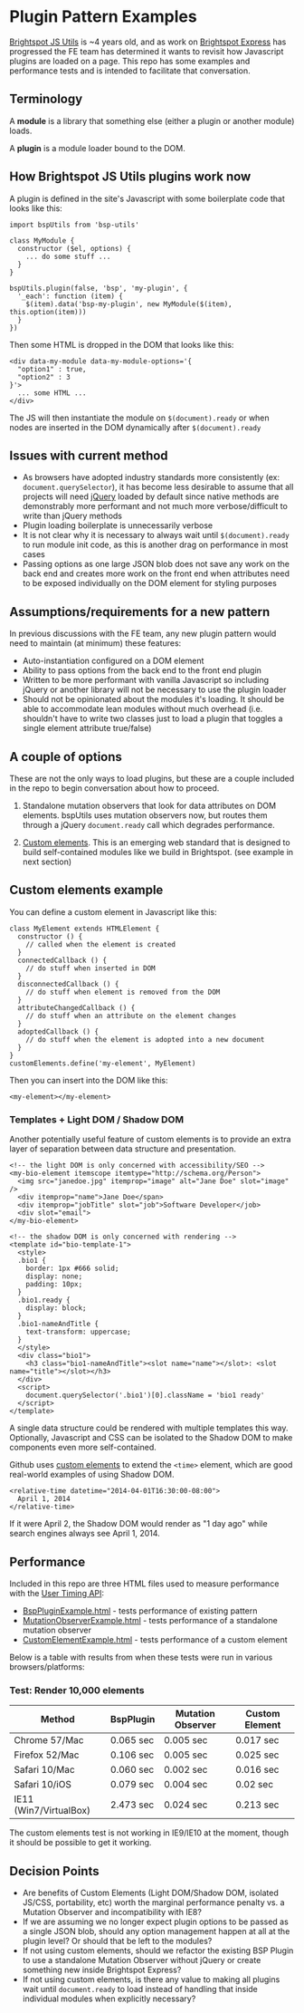 Plugin Pattern Examples
=======================

[Brightspot JS Utils](https://github.com/perfectsense/brightspot-js-utils) is ~4 years old, and as work on [Brightspot Express](https://github.com/perfectsense/brightspot-express) has progressed the FE team has determined it wants to revisit how Javascript plugins are loaded on a page. This repo has some examples and performance tests and is intended to facilitate that conversation.

## Terminology

A **module** is a library that something else (either a plugin or another module) loads.

A **plugin** is a module loader bound to the DOM.

## How Brightspot JS Utils plugins work now

A plugin is defined in the site's Javascript with some boilerplate code that looks like this:

    import bspUtils from 'bsp-utils'

    class MyModule {
      constructor ($el, options) {
        ... do some stuff ...
      }
    }

    bspUtils.plugin(false, 'bsp', 'my-plugin', {
      '_each': function (item) {
        $(item).data('bsp-my-plugin', new MyModule($(item), this.option(item)))
      }
    })

Then some HTML is dropped in the DOM that looks like this:

    <div data-my-module data-my-module-options='{
      "option1" : true,
      "option2" : 3
    }'>
      ... some HTML ...
    </div>

The JS will then instantiate the module on `$(document).ready` or when nodes are inserted in the DOM dynamically after `$(document).ready`

## Issues with current method

*   As browsers have adopted industry standards more consistently (ex: `document.querySelector`), it has become less desirable to assume that all projects will need [jQuery](https://jquery.com/) loaded by default since native methods are demonstrably more performant and not much more verbose/difficult to write than jQuery methods
*   Plugin loading boilerplate is unnecessarily verbose
*   It is not clear why it is necessary to always wait until `$(document).ready` to run module init code, as this is another drag on performance in most cases
*   Passing options as one large JSON blob does not save any work on the back end and creates more work on the front end when attributes need to be exposed individually on the DOM element for styling purposes

## Assumptions/requirements for a new pattern

In previous discussions with the FE team, any new plugin pattern would need to maintain (at minimum) these features:

*   Auto-instantiation configured on a DOM element
*   Ability to pass options from the back end to the front end plugin
*   Written to be more performant with vanilla Javascript so including jQuery or another library will not be necessary to use the plugin loader
*   Should not be opinionated about the modules it's loading. It should be able to accommodate lean modules without much overhead (i.e. shouldn't have to write two classes just to load a plugin that toggles a single element attribute true/false)

## A couple of options

These are not the only ways to load plugins, but these are a couple included in the repo to begin conversation about how to proceed.

1.    Standalone mutation observers that look for data attributes on DOM elements. bspUtils uses mutation observers now, but routes them through a jQuery `document.ready` call which degrades performance.

2.    [Custom elements](https://developers.google.com/web/fundamentals/getting-started/primers/customelements). This is an emerging web standard that is designed to build self-contained modules like we build in Brightspot. (see example in next section)

## Custom elements example

You can define a custom element in Javascript like this:

    class MyElement extends HTMLElement {
      constructor () {
        // called when the element is created
      }
      connectedCallback () {
        // do stuff when inserted in DOM
      }
      disconnectedCallback () {
        // do stuff when element is removed from the DOM
      }
      attributeChangedCallback () {
        // do stuff when an attribute on the element changes
      }
      adoptedCallback () {
        // do stuff when the element is adopted into a new document
      }
    }
    customElements.define('my-element', MyElement)

Then you can insert into the DOM like this:

    <my-element></my-element>

### Templates + Light DOM / Shadow DOM

Another potentially useful feature of custom elements is to provide an extra layer of separation between data structure and presentation.

    <!-- the light DOM is only concerned with accessibility/SEO -->
    <my-bio-element itemscope itemtype="http://schema.org/Person">
      <img src="janedoe.jpg" itemprop="image" alt="Jane Doe" slot="image" />
      <div itemprop="name">Jane Doe</span>
      <div itemprop="jobTitle" slot="job">Software Developer</job>
      <div slot="email">
    </my-bio-element>

    <!-- the shadow DOM is only concerned with rendering -->
    <template id="bio-template-1">
      <style>
      .bio1 {
        border: 1px #666 solid;
        display: none;
        padding: 10px;
      }
      .bio1.ready {
        display: block;
      }
      .bio1-nameAndTitle {
        text-transform: uppercase;
      }
      </style>
      <div class="bio1">
        <h3 class="bio1-nameAndTitle"><slot name="name"></slot>: <slot name="title"></slot></h3>
      </div>
      <script>
        document.querySelector('.bio1')[0].className = 'bio1 ready'
      </script>
    </template>

A single data structure could be rendered with multiple templates this way. Optionally, Javascript and CSS can be isolated to the Shadow DOM to make components even more self-contained.

Github uses [custom elements](https://github.com/github/time-elements) to extend the `<time>` element, which are good real-world examples of using Shadow DOM.

    <relative-time datetime="2014-04-01T16:30:00-08:00">
      April 1, 2014
    </relative-time>

If it were April 2, the Shadow DOM would render as "1 day ago" while search engines always see April 1, 2014.

## Performance

Included in this repo are three HTML files used to measure performance with the [User Timing API](https://developer.mozilla.org/en-US/docs/Web/API/User_Timing_API):

*    [BspPluginExample.html](BspPluginExample.html) - tests performance of existing pattern
*    [MutationObserverExample.html](MutationObserverExample.html) - tests performance of a standalone mutation observer
*    [CustomElementExample.html](CustomElementExample.html) - tests performance of a custom element

Below is a table with results from when these tests were run in various browsers/platforms:

### Test: Render 10,000 elements

| Method                 | BspPlugin | Mutation Observer | Custom Element |
| ---------------------- | --------- | ----------------- | -------------- |
| Chrome 57/Mac          | 0.065 sec | 0.005 sec         | 0.017 sec      |
| Firefox 52/Mac         | 0.106 sec | 0.005 sec         | 0.025 sec      |
| Safari 10/Mac          | 0.060 sec | 0.002 sec         | 0.016 sec      |
| Safari 10/iOS          | 0.079 sec | 0.004 sec         | 0.02 sec       |
| IE11 (Win7/VirtualBox) | 2.473 sec | 0.024 sec         | 0.213 sec      |

The custom elements test is not working in IE9/IE10 at the moment, though it should be possible to get it working.

## Decision Points

*   Are benefits of Custom Elements (Light DOM/Shadow DOM, isolated JS/CSS, portability, etc) worth the marginal performance penalty vs. a Mutation Observer and incompatibility with IE8?
*   If we are assuming we no longer expect plugin options to be passed as a single JSON blob, should any option management happen at all at the plugin level? Or should that be left to the modules?
*   If not using custom elements, should we refactor the existing BSP Plugin to use a standalone Mutation Observer without jQuery or create something new inside Brightspot Express?
*   If not using custom elements, is there any value to making all plugins wait until `document.ready` to load instead of handling that inside individual modules when explicitly necessary?
